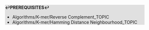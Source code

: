 <div style="margin:2em; background-color: #e0e0e0;">

<strong>↩PREREQUISITES↩</strong>

 * Algorithms/K-mer/Reverse Complement_TOPIC
 * Algorithms/K-mer/Hamming Distance Neighbourhood_TOPIC

</div>

